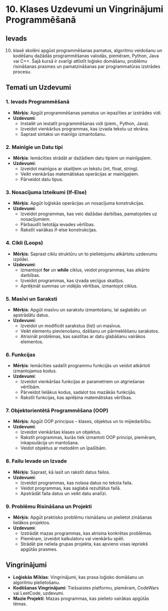 # 10. Klases Uzdevumi un Vingrinājumi Programmēšanā

## Ievads
10. klasē skolēni apgūst programmēšanas pamatus, algoritmu veidošanu un kodēšanu dažādās programmēšanas valodās, piemēram, Python, Java vai C++. Šajā kursā ir svarīgi attīstīt loģisko domāšanu, problēmu risināšanas prasmes un pamatzināšanas par programmatūras izstrādes procesu.

## Temati un Uzdevumi

### 1. Ievads Programmēšanā
- **Mērķis**: Apgūt programmēšanas pamatus un iepazīties ar izstrādes vidi.
- **Uzdevumi**:
  - Instalēt un iestatīt programmēšanas vidi (piem., Python, Java).
  - Izveidot vienkāršus programmas, kas izvada tekstu uz ekrāna.
  - Saprast sintaksi un mainīgo izmantošanu.

### 2. Mainīgie un Datu tipi
- **Mērķis**: Iemācīties strādāt ar dažādiem datu tipiem un mainīgajiem.
- **Uzdevumi**:
  - Izveidot mainīgos ar skaitļiem un tekstu (int, float, string).
  - Veikt vienkāršas matemātiskas operācijas ar mainīgajiem.
  - Pārveidot datu tipus.

### 3. Nosacījuma Izteikumi (If-Else)
- **Mērķis**: Apgūt loģiskās operācijas un nosacījuma konstrukcijas.
- **Uzdevumi**:
  - Izveidot programmas, kas veic dažādas darbības, pamatojoties uz nosacījumiem.
  - Pārbaudīt lietotāja ievades vērtības.
  - Rakstīt vairākas if-else konstrukcijas.

### 4. Cikli (Loops)
- **Mērķis**: Saprast ciklu struktūru un to pielietojumu atkārtotu uzdevumu izpildei.
- **Uzdevumi**:
  - Izmantojot **for** un **while** ciklus, veidot programmas, kas atkārto darbības.
  - Izveidot programmas, kas izvada secīgus skaitļus.
  - Aprēķināt summas un vidējās vērtības, izmantojot ciklus.

### 5. Masīvi un Saraksti
- **Mērķis**: Apgūt masīvu un sarakstu izmantošanu, lai saglabātu un apstrādātu datus.
- **Uzdevumi**:
  - Izveidot un modificēt sarakstus (list) un masīvus.
  - Veikt elementu pievienošanu, dzēšanu un pārmeklēšanu sarakstos.
  - Atrisināt problēmas, kas saistītas ar datu glabāšanu vairākos elementos.

### 6. Funkcijas
- **Mērķis**: Iemācīties sadalīt programmu funkcijās un veidot atkārtoti izmantojamus kodus.
- **Uzdevumi**:
  - Izveidot vienkāršas funkcijas ar parametriem un atgriešanas vērtībām.
  - Pārveidot lielākus kodus, sadalot tos mazākās funkcijās.
  - Rakstīt funkcijas, kas aprēķina matemātiskas vērtības.

### 7. Objektorientētā Programmēšana (OOP)
- **Mērķis**: Apgūt OOP principus – klases, objektus un to mijiedarbību.
- **Uzdevumi**:
  - Izveidot vienkāršas klases un objektus.
  - Rakstīt programmas, kurās tiek izmantoti OOP principi, piemēram, inkapsulācija un mantošana.
  - Veidot objektus ar metodēm un īpašībām.

### 8. Failu Ievade un Izvade
- **Mērķis**: Saprast, kā lasīt un rakstīt datus failos.
- **Uzdevumi**:
  - Izveidot programmas, kas nolasa datus no teksta faila.
  - Veidot programmas, kas saglabā rezultātus failā.
  - Apstrādāt faila datus un veikt datu analīzi.

### 9. Problēmu Risināšana un Projekti
- **Mērķis**: Apgūt praktisko problēmu risināšanu un pielietot zināšanas lielākos projektos.
- **Uzdevumi**:
  - Izstrādāt mazas programmas, kas atrisina konkrētas problēmas.
  - Piemēram, izveidot kalkulatoru vai vienkāršu spēli.
  - Strādāt pie neliela grupas projekta, kas apvieno visas iepriekš apgūtās prasmes.

## Vingrinājumi
- **Loģiskās Mīklas**: Vingrinājumi, kas prasa loģisko domāšanu un algoritmu pielietošanu.
- **Kodēšanas Vingrinājumi**: Tiešsaistes platformu, piemēram, CodeWars vai LeetCode, uzdevumi.
- **Mazie Projekti**: Mazas programmas, kas pielieto vairākas apgūtās tēmas.
